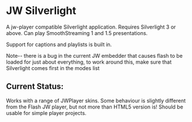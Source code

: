 JW Silverlight
==============
A jw-player compatible Silverlight application.
Requires Silverlight 3 or above. Can play SmoothStreaming 1 and 1.5 presentations.

Support for captions and playlists is built in.

Note-- there is a bug in the current JW embedder that causes flash to be loaded for just about everything,
to work around this, make sure that Silverlight comes first in the modes list

Current Status:
---------------
Works with a range of JWPlayer skins.
Some behaviour is slightly different from the Flash JW player, but not more than HTML5 version is!
Should be usable for simple player projects.

